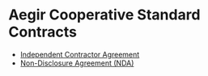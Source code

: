 Aegir Cooperative Standard Contracts
====================================

* [Independent Contractor Agreement](contracts/contractor.md)
* [Non-Disclosure Agreement (NDA)](contracts/non-disclosure.md)

